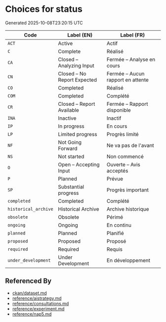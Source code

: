 # Choices for status

Generated 2025-10-08T23:20:15 UTC

| Code | Label (EN) | Label (FR) |
|------|------------|------------|
| `ACT` | Active | Actif |
| `C` | Complete | Réalisé |
| `CA` | Closed – Analyzing Input | Fermée – Analyse en cours |
| `CN` | Closed – No Report Expected | Fermée – Aucun rapport en attente |
| `CO` | Completed | Réalisé |
| `COM` | Completed | Complété |
| `CR` | Closed – Report Available | Fermée – Rapport disponible |
| `INA` | Inactive | Inactif |
| `IP` | In progress | En cours |
| `LP` | Limited progress | Progrès limité |
| `NF` | Not Going Forward | Ne va pas de l'avant |
| `NS` | Not started | Non commencé |
| `O` | Open – Accepting Input | Ouverte – Avis acceptés |
| `P` | Planned | Prévue |
| `SP` | Substantial progress | Progrès important |
| `completed` | Completed | Complété |
| `historical_archive` | Historical Archive | Archive historique |
| `obsolete` | Obsolete | Périmé |
| `ongoing` | Ongoing | En continu |
| `planned` | Planned | Planifié |
| `proposed` | Proposed | Proposé |
| `required` | Required | Requis |
| `under_development` | Under Development | En développement |


## Referenced By

- [ckan/dataset.md](../ckan/dataset.md)
- [reference/aistrategy.md](../reference/aistrategy.md)
- [reference/consultations.md](../reference/consultations.md)
- [reference/experiment.md](../reference/experiment.md)
- [reference/nap5.md](../reference/nap5.md)
